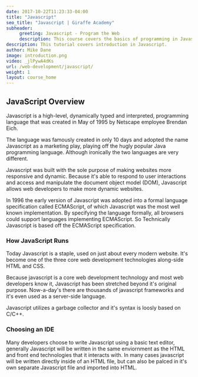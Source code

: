 ```yaml
---
date: 2017-10-22T11:23:33-04:00
title: "Javascript"
seo_title: "Javascript | Giraffe Academy"
subheader:
     greeting: Javascript - Program the Web
     description: This course covers the basics of programming in Javascript. Work your way through the videos and we'll teach you everything you need to know to make your website more responsive!
description: This tutorial covers introduction in Javascript.
author: Mike Dane
image: introduction.png
video: _jlPywA4dKs
url: /web-development/javascript/
weight: 1
layout: course_home
---
```


## JavaScript Overview

Javascript is a high-level, dynamically typed and interpreted, programming
language that was created in May of 1995 by Netscape employee Brendan Eich.

The language was famously created in only 10 days and adopted the name Javascript
as a marketing play, playing off the hugly popular Java programming language.
Although ironically the two languages are very different.

Javascript was built with the sole purpose of making websites more responsive and
dynamic. Because it's able to respond to user interactions and access and manipulate
the document object model (DOM), Javascript allows web developers to make
more dynamic websites.

In 1996 the early version of Javascript was adopted into a formal language specification
called ECMAScript, of which Javascript was the most well known implementation.
By specifying the language formally, all browsers could support languages implementing
ECMAScript. So Technically Javascript is based off the ECMAScript specification.

### How JavaScript Runs

Today Javascript is a staple, used on just about every modern website. It's become
one of the three core web development technologies along-side HTML and CSS.

Because javascript is a core web development technology and most web developers
know it, Javascript has been stretched beyond it's original purpose. Now-a-day's
there are thousands of javascript frameworks and it's even used as a server-side
language.

Javascript utilizes a garbage collector and it's syntax is loosly based on C/C++.

### Choosing an IDE

Many developers choose to write Javascript using a basic text editor, generally
Javascript will be written in the same enviornment as the HTML and front end technologies
that it interacts with. In many cases javascript will be written directly inside
of an HTML file, but can also be palced in it's own separate Javascript file and
imported into HTML.